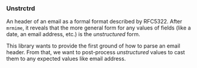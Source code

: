 ### Unstrctrd

An header of an email as a formal format described by RFC5322. After `mrmime`,
it reveals that the more general form for any values of fields (like a date, an email address, etc.)
is the _unstructured_ form.

This library wants to provide the first ground of how to parse an email header. From that,
we want to post-process _unstructured_ values to cast them to any expected values like
email address.
